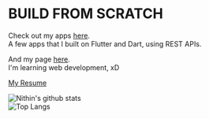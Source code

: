 # BUILD FROM SCRATCH

Check out my apps [here](https://drive.google.com/folderview?id=1xnki9EzS4ZLLpiFf6TB-pDoy9OzXCKgC). <br />
A few apps that I built on Flutter and Dart, using REST APIs.

And my page [here](https://ninjaasmoke.github.io). <br />
I'm learning web development, xD

[My Resume](https://drive.google.com/uc?export=download&id=1LV7J_LOuFSHOf9OYRgTBQ5XMCdW4VssP)


![Nithin's github stats](https://github-readme-stats.vercel.app/api?username=ninjaasmoke&count_private=true&show_icons=true&hide=prs&theme=vue)
<br />
![Top Langs](https://github-readme-stats.vercel.app/api/top-langs/?username=ninjaasmoke&layout=compact&theme=vue)
